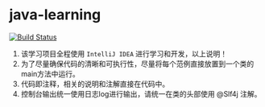 # java-learning

[![Build Status](https://secure.travis-ci.org/itjun/java-learning.png)](https://travis-ci.org/itjun/java-learning)

1. 该学习项目全程使用 `IntelliJ IDEA` 进行学习和开发，以上说明！
2. 为了尽量确保代码的清晰和可执行性，尽量将每个范例直接放置到一个类的main方法中运行。
3. 代码即注释，相关的说明和注解直接在代码中。
4. 控制台输出统一使用日志log进行输出，请统一在类的头部使用 @Slf4j 注解。
